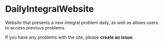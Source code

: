 # DailyIntegralWebsite

Website that presents a new integral problem daily, as well as allows users to access previous problems.

If you have any problems with the site, please **create an issue**.